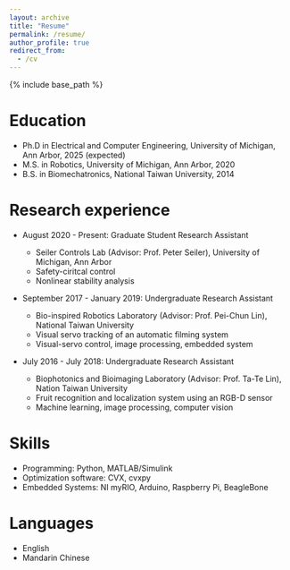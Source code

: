 ```yaml
---
layout: archive
title: "Resume"
permalink: /resume/
author_profile: true
redirect_from:
  - /cv
---
```


{% include base_path %}

Education
======
* Ph.D in Electrical and Computer Engineering, University of Michigan, Ann Arbor, 2025 (expected)
* M.S. in Robotics, University of Michigan, Ann Arbor, 2020
* B.S. in Biomechatronics, National Taiwan University, 2014

Research experience
======
* August 2020 - Present: Graduate Student Research Assistant
  * Seiler Controls Lab (Advisor: Prof. Peter Seiler), University of Michigan, Ann Arbor
  * Safety-ciritcal control
  * Nonlinear stability analysis

* September 2017 - January 2019: Undergraduate Research Assistant
  * Bio-inspired Robotics Laboratory (Advisor: Prof. Pei-Chun Lin), National Taiwan University
  * Visual servo tracking of an automatic filming system
  * Visual-servo control, image processing, embedded system

* July 2016 - July 2018: Undergraduate Research Assistant
  * Biophotonics and Bioimaging Laboratory (Advisor: Prof. Ta-Te Lin), Nation Taiwan University
  * Fruit recognition and localization system using an RGB-D sensor
  * Machine learning, image processing, computer vision
  
Skills
======
* Programming: Python, MATLAB/Simulink
* Optimization software: CVX, cvxpy
* Embedded Systems: NI myRIO, Arduino, Raspberry Pi, BeagleBone
  
Languages
======
* English
* Mandarin Chinese

<!-- Publications
======
  <ul>{% for post in site.publications %}
    {% include archive-single-cv.html %}
  {% endfor %}</ul>
  
Talks
======
  <ul>{% for post in site.talks %}
    {% include archive-single-talk-cv.html %}
  {% endfor %}</ul>
  
Teaching
======
  <ul>{% for post in site.teaching %}
    {% include archive-single-cv.html %}
  {% endfor %}</ul> -->


